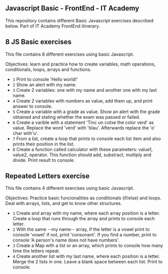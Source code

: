 ## Javascript Basic - FrontEnd - IT Academy

This repository contains different Basic Javascript exercises described below. 
Part of IT Academy FrontEnd itinerary.

## 8 JS Basic exercises

This file contains 8 different exercises using basic Javascript.

Objectives: learn and practice how to create variables, math operations, conditionals, loops, arrays and functions. 

* `1` Print to console 'Hello world!'
* `2` Show an alert with my name.
* `3` Create 2 variables: one with my name and another one with my last name.
* `4` Create 2 variables with numbers as value, add them up, and print answer to console.
* `5` Create a variable with a grade as value. Show an alert with the grade obtained and stating whether the exam was passed or failed.
* `6` Create a varible with a statement 'Tinc un cotxe the color verd' as value. Replace the word 'verd' with 'blau'. Afterwards replace the 'o' char with'u'.
* `7` From a list, create a loop that prints to console each list item and also prints their position in the list. 
* `8` Create a function called calculator with these parameters: value1, value2, operator. This function should add, substract, multiply and divide. Print result to console.  

## Repeated Letters exercise

This file contains 4 different exercises using basic Javascript.

Objectives: Practice basic funcionalities as conditionals (if/else) and loops. Deal with arrays, lists, and get to know other structures.

* `1` Create and array with my name, where each array position is a letter. Create a loop that runs through the array and prints to console each letter.
* `2` With the same --my name-- array, if the letter is a vowel print to console 'vowel' if not, print 'consonant'. If you find a number, print to console 'A person's name does not have numbers'.
* `3` Create a Map with a list or an array, which prints to console how many time the letters repeat.
* `4` Create another list with my last name, where each position is a letter. Merge the 2 lists in one. Leave a blank space between each list. Print to console. 
